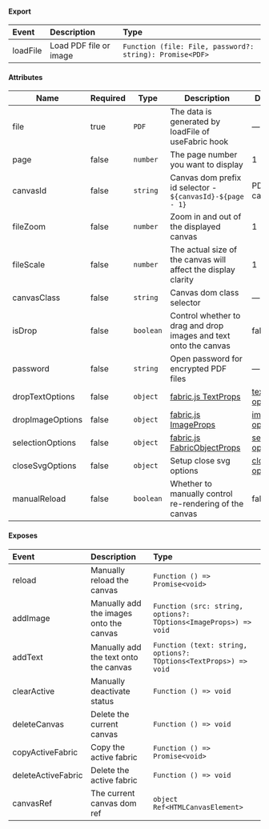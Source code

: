 #### Export

| Event    | Description            | Type                                                     |
| :------- | :--------------------- | :------------------------------------------------------- |
| loadFile | Load PDF file or image | `Function (file: File, password?: string): Promise<PDF>` |

#### Attributes

| Name             | Required | Type      | Description                                                      | Default                        |
| ---------------- | -------- | --------- | ---------------------------------------------------------------- | ------------------------------ |
| file             | true     | `PDF`     | The data is generated by loadFile of useFabric hook              | —                              |
| page             | false    | `number`  | The page number you want to display                              | 1                              |
| canvasId         | false    | `string`  | Canvas dom prefix id selector - `${canvasId}-${page - 1}`        | PDF-canvas                     |
| fileZoom         | false    | `number`  | Zoom in and out of the displayed canvas                          | 1                              |
| fileScale        | false    | `number`  | The actual size of the canvas will affect the display clarity    | 1                              |
| canvasClass      | false    | `string`  | Canvas dom class selector                                        | —                              |
| isDrop           | false    | `boolean` | Control whether to drag and drop images and text onto the canvas | false                          |
| password         | false    | `string`  | Open password for encrypted PDF files                            | —                              |
| dropTextOptions  | false    | `object`  | [fabric.js TextProps][fabricjs]                                  | [text options][constants]      |
| dropImageOptions | false    | `object`  | [fabric.js ImageProps][fabricjs]                                 | [image options][constants]     |
| selectionOptions | false    | `object`  | [fabric.js FabricObjectProps][fabricjs]                          | [selection options][constants] |
| closeSvgOptions  | false    | `object`  | Setup close svg options                                          | [close options][constants]     |
| manualReload     | false    | `boolean` | Whether to manually control re-rendering of the canvas           | false                          |

[fabricjs]: https://github.com/fabricjs/fabric.js
[constants]: https://github.com/tzuyi0817/component-hook/blob/master/packages/pdf-canvas/src/shared/constants/index.ts

#### Exposes

| Event              | Description                             | Type                                                             |
| :----------------- | :-------------------------------------- | :--------------------------------------------------------------- |
| reload             | Manually reload the canvas              | `Function () => Promise<void>`                                   |
| addImage           | Manually add the images onto the canvas | `Function (src: string, options?: TOptions<ImageProps>) => void` |
| addText            | Manually add the text onto the canvas   | `Function (text: string, options?: TOptions<TextProps>) => void` |
| clearActive        | Manually deactivate status              | `Function () => void`                                            |
| deleteCanvas       | Delete the current canvas               | `Function () => void`                                            |
| copyActiveFabric   | Copy the active fabric                  | `Function () => Promise<void>`                                   |
| deleteActiveFabric | Delete the active fabric                | `Function () => void`                                            |
| canvasRef          | The current canvas dom ref              | `object Ref<HTMLCanvasElement>`                                  |
